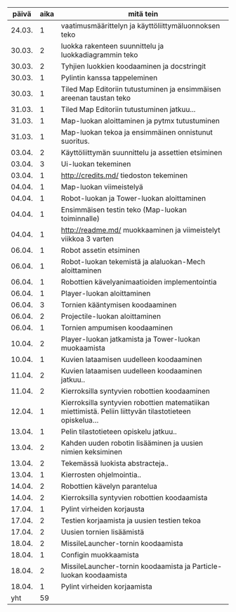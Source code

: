 | päivä  | aika | mitä tein                                                                                             |
| ------ | ---- | ----------------------------------------------------------------------------------------------------- |
| 24.03. | 1    | vaatimusmäärittelyn ja käyttöliittymäluonnoksen teko                                                  |
| 30.03. | 2    | luokka rakenteen suunnittelu ja luokkadiagrammin teko                                                 |
| 30.03. | 2    | Tyhjien luokkien koodaaminen ja docstringit                                                           |
| 30.03. | 1    | Pylintin kanssa tappeleminen                                                                          |
| 30.03. | 1    | Tiled Map Editoriin tutustuminen ja ensimmäisen areenan taustan teko                                  |
| 31.03. | 1    | Tiled Map Editoriin tutustuminen jatkuu...                                                            |
| 31.03. | 1    | Map-luokan aloittaminen ja pytmx tutustuminen                                                         |
| 31.03. | 1    | Map-luokan tekoa ja ensimmäinen onnistunut suoritus.                                                  |
| 03.04. | 2    | Käyttöliittymän suunnittelu ja assettien etsiminen                                                    |
| 03.04. | 3    | Ui-luokan tekeminen                                                                                   |
| 03.04. | 1    | http://credits.md/ tiedoston tekeminen                                                                |
| 04.04. | 1    | Map-luokan viimeistelyä                                                                               |
| 04.04. | 1    | Robot-luokan ja Tower-luokan aloittaminen                                                             |
| 04.04. | 1    | Ensimmäisen testin teko (Map-luokan toiminnalle)                                                      |
| 04.04. | 1    | http://readme.md/ muokkaaminen ja viimeistelyt viikkoa 3 varten                                       |
| 06.04. | 1    | Robot assetin etsiminen                                                                               |
| 06.04. | 1    | Robot-luokan tekemistä ja alaluokan-Mech aloittaminen                                                 |
| 06.04. | 1    | Robottien kävelyanimaatioiden implementointia                                                         |
| 06.04. | 1    | Player-luokan aloittaminen                                                                            |
| 06.04. | 3    | Tornien kääntymisen koodaaminen                                                                       |
| 06.04. | 2    | Projectile-luokan aloittaminen                                                                        |
| 06.04. | 1    | Tornien ampumisen koodaaminen                                                                         |
| 10.04. | 2    | Player-luokan jatkamista ja Tower-luokan muokaamista                                                  |
| 10.04. | 1    | Kuvien lataamisen uudelleen koodaaminen                                                               |
| 11.04. | 2    | Kuvien lataamisen uudelleen koodaaminen jatkuu..                                                      |
| 11.04. | 2    | Kierroksilla syntyvien robottien koodaaminen                                                          |
| 12.04. | 1    | Kierroksilla syntyvien robottien matematiikan miettimistä. Peliin liittyvän tilastotieteen opiskelua… |
| 13.04. | 1    | Pelin tilastotieteen opiskelu jatkuu..                                                                |
| 13.04. | 2    | Kahden uuden robotin lisääminen ja uusien nimien keksiminen                                           |
| 13.04. | 2    | Tekemässä luokista abstracteja..                                                                      |
| 13.04. | 1    | Kierrosten ohjelmointia..                                                                             |
| 14.04. | 2    | Robottien kävelyn parantelua                                                                          |
| 14.04. | 2    | Kierroksilla syntyvien robottien koodaamista                                                          |
| 17.04. | 1    | Pylint virheiden korjausta                                                                            |
| 17.04. | 2    | Testien korjaamista ja uusien testien tekoa                                                           |
| 17.04. | 2    | Uusien tornien lisäämistä                                                                             |
| 18.04. | 2    | MissileLauncher-tornin koodaamista                                                                    |
| 18.04. | 1    | Configin muokkaamista                                                                                 |
| 18.04. | 2    | MissileLauncher-tornin koodaamista ja Particle-luokan koodaamista                                     |
| 18.04. | 1    | Pylint virheiden korjaamista                                                                          |
| yht    | 59   |                                                                                                       |
